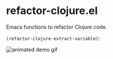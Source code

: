 refactor-clojure.el
===================

Emacs functions to refactor Clojure code.

`(refactor-clojure-extract-variable)`:

![animated demo gif](refactor-clojure-extract-variable.gif)
